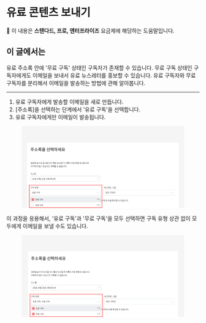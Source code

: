 # 유료 콘텐츠 보내기

💬 이 내용은 **스탠다드, 프로, 엔터프라이즈** 요금제에 해당하는 도움말입니다.

## 이 글에서는

유료 주소록 안에 '무료 구독' 상태인 구독자가 존재할 수 있습니다. 무료 구독 상태인 구독자에게도 이메일을 보내서 유료 뉴스레터를 홍보할 수 있습니다. 유료 구독자와 무료 구독자를 분리해서 이메일을 발송하는 방법에 관해 알아봅니다.

***

1. 유료 구독자에게 발송할 이메일을 새로 만듭니다.
2. \[주소록]을 선택하는 단계에서 '유료 구독'을 선택합니다.
3. 유료 구독자에게만 이메일이 발송됩니다.

<figure><img src="../.gitbook/assets/유료 콘텐츠 보내기 (1).png" alt=""><figcaption></figcaption></figure>



이 과정을 응용해서, '유료 구독'과 '무료 구독'을 모두 선택하면 구독 유형 상관 없이 모두에게 이메일을 보낼 수도 있습니다.

<figure><img src="../.gitbook/assets/유료 콘텐츠 보내기.png" alt=""><figcaption></figcaption></figure>
